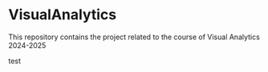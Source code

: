 # VisualAnalytics
This repository contains the project related to the course of Visual Analytics 2024-2025

test 